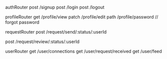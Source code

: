 authRouter
post /signup
post /login
post /logout 

profileRouter
get /profile/view
patch /profile/edit
path /profile/password  // forgot password

requestRouter
post /request/send/:status/:userId

post /request/review/:status/:userId

userRouter
get /user/connections
get /user/request/received 
get /user/feed 